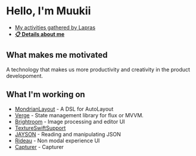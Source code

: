 # Hello, I'm Muukii

- [My activities gathered by Lapras](https://lapras.com/public/ISJQVLK)
- [**📋 Details about me**](https://muukii.app)

## What makes me motivated

A technology that makes us more productivity and creativity in the product developoment.

## What I'm working on

- [MondrianLayout](https://github.com/muukii/MondrianLayout) - A DSL for AutoLayout
- [Verge](https://github.com/VergeGroup/Verge) - State management library for flux or MVVM.
- [Brightroom](https://github.com/muukii/Brightroom) - Image processing and editor UI
- [TextureSwiftSupport](https://github.com/TextureCommunity/TextureSwiftSupport)
- [JAYSON](https://github.com/muukii/JAYSON) - Reading and manipulating JSON 
- [Rideau](https://github.com/muukii/Rideau) - Non modal experience UI
- [Capturer](https://github.com/muukii/Capturer) - Capturer

